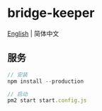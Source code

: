 # bridge-keeper

[English](README.md) | 简体中文

## 服务
```javascript
// 安装
npm install --production

// 启动
pm2 start start.config.js
```
